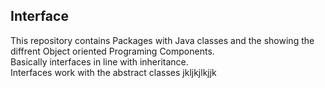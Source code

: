 ## Interface
This repository contains
Packages with Java classes and the showing the diffrent Object oriented Programing Components.<br />
Basically interfaces in line with inheritance. <br />
Interfaces work with the abstract classes
jkljkjlkjjk
